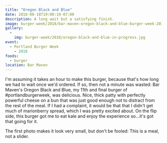 ```yaml
---
title: "Oregon Black and Blue"
date: 2018-08-18T19:00:19-07:00
description: A long wait but a satisfying finish.
image: burger-week/2018/bar-maven-oregon-black-and-blue-burger-week-2018.jpg
gallery: 
  -
    img: burger-week/2018/oregon-black-and-blue-in-progress.jpg
event:
  - Portland Burger Week
    - 2018
foods:
  - burger
location: Bar Maven
---
```

I'm assuming it takes an hour to make this burger, because that's how long we had to wait once we'd ordered. If so, then not a minute was wasted: Bar Maven's Oregon Black and Blue, my 11th and final burger of #portlandburgerweek, was delicious. Nice, thick patty with perfectly powerful cheese on a bun that was just good enough not to distract from the rest of the meal. If I had a complaint, it would be that that I didn't get much of marionberry spread, which I was pretty excited about. On the flip side, this burger got me to eat kale and enjoy the experience so...it's got that going for it.

The first photo makes it look very small, but don't be fooled: This is a meal, not a slider.